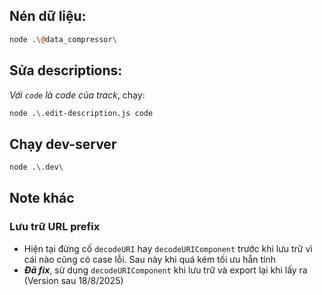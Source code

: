 ## Nén dữ liệu:

```bash
node .\@data_compressor\
```

## Sửa descriptions:

_Với `code` là code của track_, chạy:

```bash
node .\.edit-description.js code
```

## Chạy dev-server

```bash
node .\.dev\
```

## Note khác

### Lưu trữ URL prefix

- Hiện tại đừng cố `decodeURI` hay `decodeURIComponent` trước khi lưu trữ vì cái nào cũng có case lỗi. Sau này khi quá kém tối ưu hẵn tính
- **_Đã fix_**, sử dụng `decodeURIComponent` khi lưu trữ và export lại khi lấy ra (Version sau 18/8/2025)
